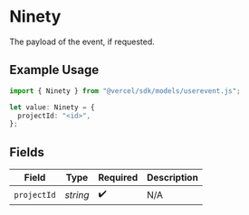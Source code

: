 # Ninety

The payload of the event, if requested.

## Example Usage

```typescript
import { Ninety } from "@vercel/sdk/models/userevent.js";

let value: Ninety = {
  projectId: "<id>",
};
```

## Fields

| Field              | Type               | Required           | Description        |
| ------------------ | ------------------ | ------------------ | ------------------ |
| `projectId`        | *string*           | :heavy_check_mark: | N/A                |